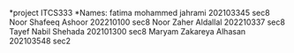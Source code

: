 \*project ITCS333
\*Names:
fatima mohammed jahrami 202103345 sec8
Noor Shafeeq Ashoor 202210100 sec8
Noor Zaher Aldallal 202210337 sec8
Tayef Nabil Shehada 202101300 sec8
Maryam Zakareya Alhasan 202103548 sec2
